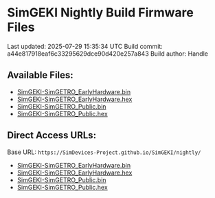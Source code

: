 # SimGEKI Nightly Build Firmware Files

Last updated: 2025-07-29 15:35:34 UTC
Build commit: a44e817918eaf6c33295629dce90d420e257a843
Build author: Handle

## Available Files:

- [SimGEKI-SimGETRO_EarlyHardware.bin](./SimGEKI-SimGETRO_EarlyHardware.bin)
- [SimGEKI-SimGETRO_EarlyHardware.hex](./SimGEKI-SimGETRO_EarlyHardware.hex)
- [SimGEKI-SimGETRO_Public.bin](./SimGEKI-SimGETRO_Public.bin)
- [SimGEKI-SimGETRO_Public.hex](./SimGEKI-SimGETRO_Public.hex)

## Direct Access URLs:

Base URL: `https://SimDevices-Project.github.io/SimGEKI/nightly/`

- [SimGEKI-SimGETRO_EarlyHardware.bin](https://SimDevices-Project.github.io/SimGEKI/nightly/SimGEKI-SimGETRO_EarlyHardware.bin)
- [SimGEKI-SimGETRO_EarlyHardware.hex](https://SimDevices-Project.github.io/SimGEKI/nightly/SimGEKI-SimGETRO_EarlyHardware.hex)
- [SimGEKI-SimGETRO_Public.bin](https://SimDevices-Project.github.io/SimGEKI/nightly/SimGEKI-SimGETRO_Public.bin)
- [SimGEKI-SimGETRO_Public.hex](https://SimDevices-Project.github.io/SimGEKI/nightly/SimGEKI-SimGETRO_Public.hex)

